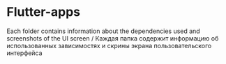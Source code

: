 # Flutter-apps

Each folder contains information about the dependencies used and screenshots of the UI screen / Каждая папка содержит информацию об использованных зависимостях и скрины экрана пользовательского интерфейса
